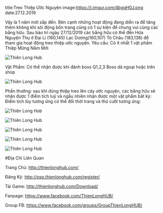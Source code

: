 title:Treo Thiệp Ước Nguyện
image:https://i.imgur.com/4bggH0J.png
date:27.12.2019

Vậy là 1 năm mới sắp đến.
Bên cạnh những hoạt động đang diễn ra để tăng thêm không khí sôi động bổn trang cũng có 1 sự kiện  để chung vui cùng các bằng hữu.
Sau bảo trì ngày 27/12/2019 các bằng hữu có thể đến Hứa Nguyện Thụ ở Đại Lí (160,145) Lạc Dương(160,107) Tô Châu (183,138) để tham gia hoạt động treo thiệp ước nguyện.
Yêu cầu: Có ít nhất 1 vật phẩm Thiệp Mừng Năm Mới

![Thiên Long Hub](https://i.imgur.com/4bggH0J.png)

Vật Phẩm: Có thể nhận được khi đánh boss Q1,2,3 Boss dã ngoại hoặc trên shop

![Thiên Long Hub](https://i.imgur.com/CPiOSTD.png)

Phần thưởng: sau khi dùng thiệp treo lên cây ước nguyện, các bằng hữu sẽ nhận được 1 điểm tích luỹ và ngẫu nhiên nhận được một vật phẩm bất kỳ:
Điểm tích lũy tương ứng có thể đổi thời trang và thú cưỡi tương ứng:

![Thiên Long Hub](https://i.imgur.com/IVwL7Tt.png)

![Thiên Long Hub](https://i.imgur.com/xpAUyWn.png)

![Thiên Long Hub](https://i.imgur.com/d5sWmcL.png)

![Thiên Long Hub](https://i.imgur.com/MX2jMwp.png)

![Thiên Long Hub](https://i.imgur.com/xyBgn9K.png)


#Địa Chỉ Liên Quan

Trang Chủ: http://thienlonghub.com/

Đăng Ký: http://psp.thienlonghub.com/register/

Tải Game: http://thienlonghub.com/Download/

Fanpage: https://www.facebook.com/ThienLongHUB/

Group FB: https://www.facebook.com/groups/GroupThienLongHUB/
